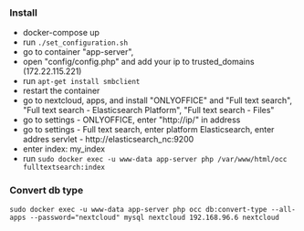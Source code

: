 ### Install

  - docker-compose up
  - run ```./set_configuration.sh```
  - go to container "app-server",
  - open "config/config.php" and add your ip to trusted_domains (172.22.115.221)
  - run ```apt-get install smbclient```
  - restart the container
  - go to nextcloud, apps, and install "ONLYOFFICE" and "Full text search", "Full text search - Elasticsearch Platform", "Full text search - Files"
  - go to settings - ONLYOFFICE, enter "http://ip/" in address
  - go to settings - Full text search, enter platform Elasticsearch, enter addres servlet - http://elasticsearch_nc:9200
  - enter index: my_index  
  - run ```sudo docker exec -u www-data app-server php /var/www/html/occ fulltextsearch:index```
 
### Convert db type
```sudo docker exec -u www-data app-server php occ db:convert-type --all-apps --password="nextcloud" mysql nextcloud 192.168.96.6 nextcloud```
